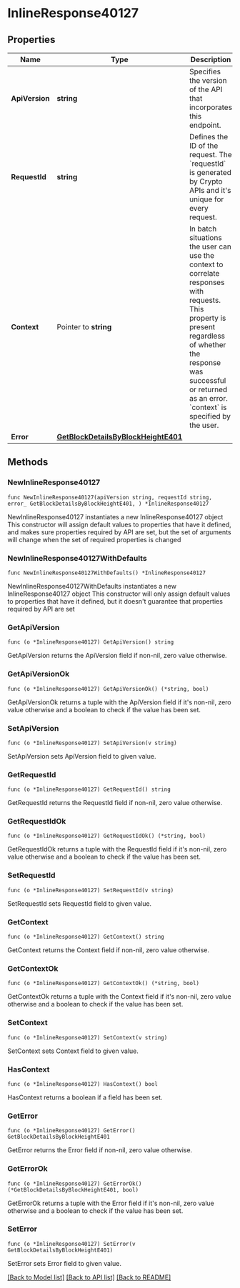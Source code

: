 # InlineResponse40127

## Properties

Name | Type | Description | Notes
------------ | ------------- | ------------- | -------------
**ApiVersion** | **string** | Specifies the version of the API that incorporates this endpoint. | 
**RequestId** | **string** | Defines the ID of the request. The &#x60;requestId&#x60; is generated by Crypto APIs and it&#39;s unique for every request. | 
**Context** | Pointer to **string** | In batch situations the user can use the context to correlate responses with requests. This property is present regardless of whether the response was successful or returned as an error. &#x60;context&#x60; is specified by the user. | [optional] 
**Error** | [**GetBlockDetailsByBlockHeightE401**](GetBlockDetailsByBlockHeightE401.md) |  | 

## Methods

### NewInlineResponse40127

`func NewInlineResponse40127(apiVersion string, requestId string, error_ GetBlockDetailsByBlockHeightE401, ) *InlineResponse40127`

NewInlineResponse40127 instantiates a new InlineResponse40127 object
This constructor will assign default values to properties that have it defined,
and makes sure properties required by API are set, but the set of arguments
will change when the set of required properties is changed

### NewInlineResponse40127WithDefaults

`func NewInlineResponse40127WithDefaults() *InlineResponse40127`

NewInlineResponse40127WithDefaults instantiates a new InlineResponse40127 object
This constructor will only assign default values to properties that have it defined,
but it doesn't guarantee that properties required by API are set

### GetApiVersion

`func (o *InlineResponse40127) GetApiVersion() string`

GetApiVersion returns the ApiVersion field if non-nil, zero value otherwise.

### GetApiVersionOk

`func (o *InlineResponse40127) GetApiVersionOk() (*string, bool)`

GetApiVersionOk returns a tuple with the ApiVersion field if it's non-nil, zero value otherwise
and a boolean to check if the value has been set.

### SetApiVersion

`func (o *InlineResponse40127) SetApiVersion(v string)`

SetApiVersion sets ApiVersion field to given value.


### GetRequestId

`func (o *InlineResponse40127) GetRequestId() string`

GetRequestId returns the RequestId field if non-nil, zero value otherwise.

### GetRequestIdOk

`func (o *InlineResponse40127) GetRequestIdOk() (*string, bool)`

GetRequestIdOk returns a tuple with the RequestId field if it's non-nil, zero value otherwise
and a boolean to check if the value has been set.

### SetRequestId

`func (o *InlineResponse40127) SetRequestId(v string)`

SetRequestId sets RequestId field to given value.


### GetContext

`func (o *InlineResponse40127) GetContext() string`

GetContext returns the Context field if non-nil, zero value otherwise.

### GetContextOk

`func (o *InlineResponse40127) GetContextOk() (*string, bool)`

GetContextOk returns a tuple with the Context field if it's non-nil, zero value otherwise
and a boolean to check if the value has been set.

### SetContext

`func (o *InlineResponse40127) SetContext(v string)`

SetContext sets Context field to given value.

### HasContext

`func (o *InlineResponse40127) HasContext() bool`

HasContext returns a boolean if a field has been set.

### GetError

`func (o *InlineResponse40127) GetError() GetBlockDetailsByBlockHeightE401`

GetError returns the Error field if non-nil, zero value otherwise.

### GetErrorOk

`func (o *InlineResponse40127) GetErrorOk() (*GetBlockDetailsByBlockHeightE401, bool)`

GetErrorOk returns a tuple with the Error field if it's non-nil, zero value otherwise
and a boolean to check if the value has been set.

### SetError

`func (o *InlineResponse40127) SetError(v GetBlockDetailsByBlockHeightE401)`

SetError sets Error field to given value.



[[Back to Model list]](../README.md#documentation-for-models) [[Back to API list]](../README.md#documentation-for-api-endpoints) [[Back to README]](../README.md)


